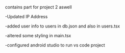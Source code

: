 contains part for project 2 aswell


-Updated IP Address

-added user info to users in db.json and also in users.tsx 

-altered some styling in main.tsx

-configured android studio to run vs code project
